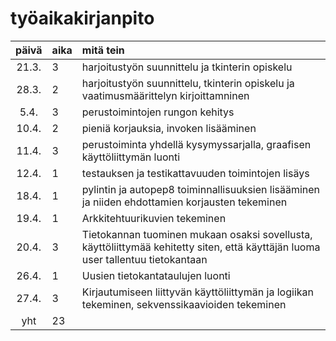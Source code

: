 # työaikakirjanpito

| päivä | aika | mitä tein |
| :----:|:-----| :-----|
| 21.3. | 3    | harjoitustyön suunnittelu ja tkinterin opiskelu |
| 28.3. | 2    | harjoitustyön suunnittelu, tkinterin opiskelu ja vaatimusmäärittelyn kirjoittamninen | 
| 5.4.  | 3    | perustoimintojen rungon kehitys | 
| 10.4. | 2    | pieniä korjauksia, invoken lisääminen |
| 11.4. | 3    | perustoiminta yhdellä kysymyssarjalla, graafisen käyttöliittymän luonti  |
| 12.4. | 1    | testauksen ja testikattavuuden toimintojen lisäys  |
| 18.4. | 1    | pylintin ja autopep8 toiminnallisuuksien lisääminen ja niiden ehdottamien korjausten tekeminen  |
| 19.4. | 1    | Arkkitehtuurikuvien tekeminen |
| 20.4. | 3    | Tietokannan tuominen mukaan osaksi sovellusta, käyttöliittymää kehitetty siten, että käyttäjän luoma user tallentuu tietokantaan |
| 26.4. | 1    | Uusien tietokantataulujen luonti |
| 27.4. | 3    | Kirjautumiseen liittyvän käyttöliittymän ja logiikan tekeminen, sekvenssikaavioiden tekeminen |
| yht    | 23    |  |
